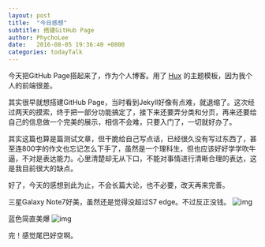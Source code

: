 ```yaml
---
layout: post
title:  "今日感想"
subtitle: 搭建GitHub Page
author: PhychoLee
date:   2016-08-05 19:36:40 +0800
categories: todayTalk
---
```


今天把GitHub Page搭起来了，作为个人博客。用了 [Hux](http://huangxuan.me/) 的主题模板，因为我个人的前端很差。

其实很早就想搭建GitHub Page，当时看到Jekyll好像有点难，就退缩了。这次经过两天的摸索，终于把一部分功能搞定了，接下来还要弄分类和分页，再来还要给自己的信息做一个完美的展示，相信不会难，只要入门了，一切就好办了。

其实这篇也算是篇测试文章，但干脆给自己写点话，已经很久没有写过东西了，甚至连800字的作文也忘记怎么下手了，虽然是一个理科生，但也应该好好学学吹牛逼，不对是表达能力。心里清楚却无从下口，不能对事情进行清晰合理的表达，这是我目前很大的缺点。

好了，今天的感想到此为止，不会长篇大论，也不必要，改天再来完善。

三星Galaxy Note7好美，虽然还是觉得没超过S7 edge。不过反正没钱。
![img](http://osjs7p1js.bkt.clouddn.com/post_img/20160805_todaytalk01.jpg)

蓝色简直美爆
![img](http://osjs7p1js.bkt.clouddn.com/post_img/20160805_todaytalk02.jpg)

完！感觉尾巴好空啊。